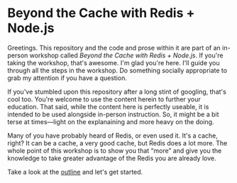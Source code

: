 # Beyond the Cache with Redis + Node.js

Greetings. This repository and the code and prose within it are part of an in-person workshop called _Beyond the Cache with Redis + Node.js_. If you're taking the workshop, that's awesome. I'm glad you're here. I'll guide you through all the steps in the workshop. Do something socially appropriate to grab my attention if you have a question.

If you've stumbled upon this repository after a long stint of googling, that's cool too. You're welcome to use the content herein to further your education. That said, while the content here is perfectly useable, it is intended to be used alongside in-person instruction. So, it might be a bit terse at times—light on the explanaining and more heavy on the doing.

Many of you have probably heard of Redis, or even used it. It's a cache, right? It can be a cache, a very good cache, but Redis does a lot more. The whole point of this workshop is to show you that “more” and give you the knowledge to take greater advantage of the Redis you are already love.

Take a look at the [outline](docs/00-OUTLINE.md) and let's get started.
